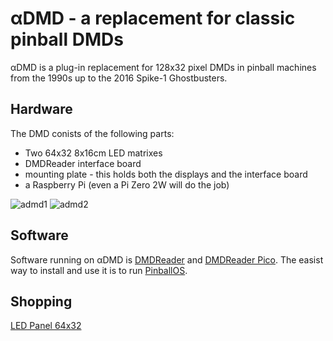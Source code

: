 # αDMD - a replacement for classic pinball DMDs

αDMD is a plug-in replacement for 128x32 pixel DMDs in pinball machines from the 1990s up to the 2016 Spike-1 Ghostbusters.

## Hardware

The DMD conists of the following parts:
- Two 64x32 8x16cm LED matrixes
- DMDReader interface board
- mounting plate - this holds both the displays and the interface board
- a Raspberry Pi (even a Pi Zero 2W will do the job)

![admd1](https://github.com/pinballpower/alpha_dmd/assets/90598459/0c6dc4e0-b836-47f1-8b76-272ebc3c15e8)
![admd2](https://github.com/pinballpower/alpha_dmd/assets/90598459/03721f9e-a80c-4b05-8d05-9914e753748f)

## Software

Software running on αDMD is [DMDReader](https://github.com/pinballpower/code_dmdreader) and [DMDReader Pico](https://github.com/pinballpower/code_dmd).
The easist way to install and use it is to run [PinballOS](https://github.com/pinballpower/pbos).

## Shopping

[LED Panel 64x32](https://s.click.aliexpress.com/e/_DEx6hiH)
